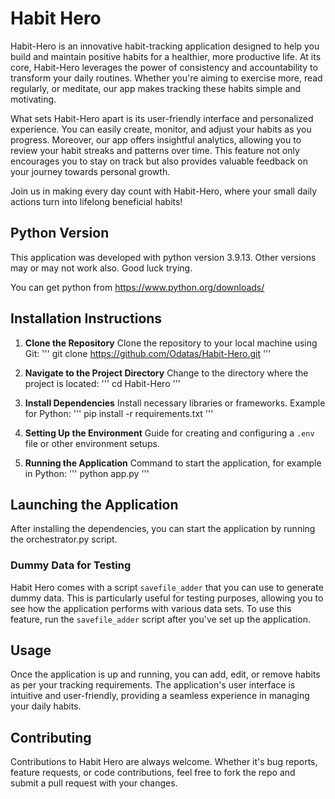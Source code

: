 # Habit Hero

Habit-Hero is an innovative habit-tracking application designed to help you build and maintain positive habits for a healthier, more productive life. At its core, Habit-Hero leverages the power of consistency and accountability to transform your daily routines. Whether you're aiming to exercise more, read regularly, or meditate, our app makes tracking these habits simple and motivating.

What sets Habit-Hero apart is its user-friendly interface and personalized experience. You can easily create, monitor, and adjust your habits as you progress. Moreover, our app offers insightful analytics, allowing you to review your habit streaks and patterns over time. This feature not only encourages you to stay on track but also provides valuable feedback on your journey towards personal growth.

Join us in making every day count with Habit-Hero, where your small daily actions turn into lifelong beneficial habits!

## Python Version

This application was developed with python version 3.9.13. Other versions may or may not work also. Good luck trying. 

You can get python from https://www.python.org/downloads/

## Installation Instructions

1. **Clone the Repository**
   Clone the repository to your local machine using Git:
   '''
   git clone https://github.com/Odatas/Habit-Hero.git
   '''

2. **Navigate to the Project Directory**
   Change to the directory where the project is located:
   '''
   cd Habit-Hero
   '''

3. **Install Dependencies**
   Install necessary libraries or frameworks. Example for Python:
   '''
   pip install -r requirements.txt
   '''

4. **Setting Up the Environment**
   Guide for creating and configuring a `.env` file or other environment setups.

5. **Running the Application**
   Command to start the application, for example in Python:
   '''
   python app.py
   '''


## Launching the Application

After installing the dependencies, you can start the application by running the orchestrator.py script. 

### Dummy Data for Testing

Habit Hero comes with a script `savefile_adder` that you can use to generate dummy data. This is particularly useful for testing purposes, allowing you to see how the application performs with various data sets. To use this feature, run the `savefile_adder` script after you've set up the application.


## Usage

Once the application is up and running, you can add, edit, or remove habits as per your tracking requirements. The application's user interface is intuitive and user-friendly, providing a seamless experience in managing your daily habits.

## Contributing

Contributions to Habit Hero are always welcome. Whether it's bug reports, feature requests, or code contributions, feel free to fork the repo and submit a pull request with your changes.
